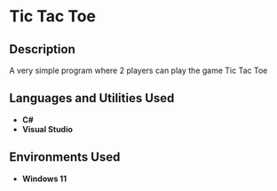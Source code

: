 <h1>Tic Tac Toe</h1>

<h2>Description</h2>
A very simple program where 2 players can play the game Tic Tac Toe
<br />


<h2>Languages and Utilities Used</h2>

- <b>C#</b> 
- <b>Visual Studio</b>

<h2>Environments Used </h2>

- <b>Windows 11</b> 
